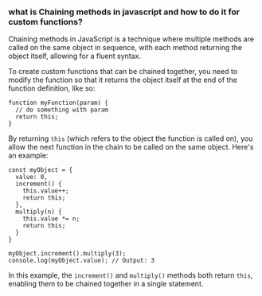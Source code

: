 
### what is Chaining methods in javascript and how to do it for custom functions?
Chaining methods in JavaScript is a technique where multiple methods are called on the same object in sequence, with each method returning the object itself, allowing for a fluent syntax. 

To create custom functions that can be chained together, you need to modify the function so that it returns the object itself at the end of the function definition, like so:

```
function myFunction(param) {
  // do something with param
  return this;
}
```

By returning `this` (which refers to the object the function is called on), you allow the next function in the chain to be called on the same object. Here's an example:

```
const myObject = {
  value: 0,
  increment() {
    this.value++;
    return this;
  },
  multiply(n) {
    this.value *= n;
    return this;
  }
}

myObject.increment().multiply(3);
console.log(myObject.value); // Output: 3
```

In this example, the `increment()` and `multiply()` methods both return `this`, enabling them to be chained together in a single statement.
